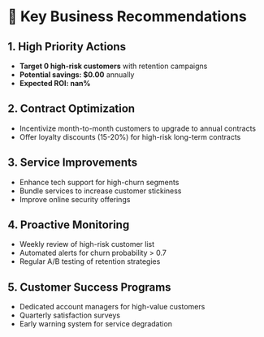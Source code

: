 
# 🎯 Key Business Recommendations

## 1. High Priority Actions
- **Target 0 high-risk customers** with retention campaigns
- **Potential savings: $0.00** annually
- **Expected ROI: nan%**

## 2. Contract Optimization
- Incentivize month-to-month customers to upgrade to annual contracts
- Offer loyalty discounts (15-20%) for high-risk long-term contracts

## 3. Service Improvements
- Enhance tech support for high-churn segments
- Bundle services to increase customer stickiness
- Improve online security offerings

## 4. Proactive Monitoring
- Weekly review of high-risk customer list
- Automated alerts for churn probability > 0.7
- Regular A/B testing of retention strategies

## 5. Customer Success Programs
- Dedicated account managers for high-value customers
- Quarterly satisfaction surveys
- Early warning system for service degradation
